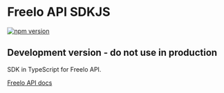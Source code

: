 # Freelo API SDKJS

[![npm version](https://badge.fury.io/js/freelo-api-sdkjs.svg)](https://badge.fury.io/js/freelo-api-sdkjs)

## Development version - do not use in production

SDK in TypeScript for Freelo API.

[Freelo API docs](https://freelo.docs.apiary.io/)
